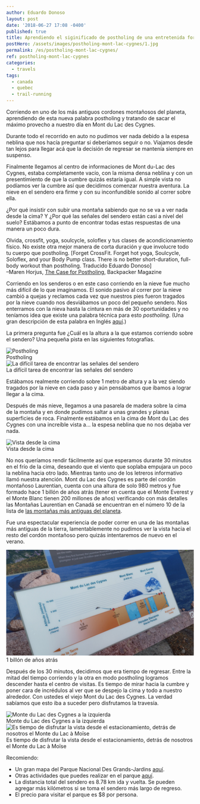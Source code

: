 ```yaml
---
author: Eduardo Donoso
layout: post
date: '2018-06-27 17:08 -0400'
published: true
title: Aprendiendo el siginificado de postholing de una entretenida forma.
postHero: /assets/images/postholing-mont-lac-cygnes/1.jpg
permalink: /es/postholing-mont-lac-cygnes/
ref: postholing-mont-lac-cygnes
categories:
  - travels
tags:
  - canada
  - quebec
  - trail-running
---
```

Corriendo en uno de los más antiguos cordones montañosos del planeta, aprendiendo de esta nueva palabra postholing y tratando de sacar el máximo provecho a nuestro día en Mont du Lac des Cygnes.

Durante todo el recorrido en auto no pudimos ver nada debido a la espesa neblina que nos hacía preguntar si deberíamos seguir o no. Viajamos desde tan lejos para llegar acá que la decisión de regresar se mantenía siempre en suspenso.

Finalmente llegamos al centro de informaciones de Mont du-Lac des Cygnes, estaba completamente vacío, con la misma densa neblina y con un presentimiento de que la cumbre quizás estaría igual. A simple vista no podíamos ver la cumbre así que decidimos comenzar nuestra aventura. La nieve en el sendero era firme y con su inconfundible sonido al correr sobre ella.

¿Por qué insistir con subir una montaña sabiendo que no se va a ver nada desde la cima? Y ¿Por qué las señales del sendero están casi a nivel del suelo? Estábamos a punto de encontrar todas estas respuestas de una manera un poco dura.

<div class="quote">Olvida, crossfit, yoga, soulcycle, soloflex y tus clases de acondicionamiento físico. No existe otra mejor manera de corta duración y que involucre todo tu cuerpo que postholing. [Forget CrossFit. Forget hot yoga, Soulcycle, Soloflex, and your Body Pump class. There is no better short-duration, full-body workout than postholing. Traducido Eduardo Donoso]</div>
<div class="caption">–Maren Horjus, <a href="https://www.backpacker.com/skills/winter-skills-snowshoeing" target="_blank" title="The Case for Postholing">The Case for Postholing</a>, Backpacker Magazine</div>

Corriendo en los senderos o en este caso corriendo en la nieve fue mucho más difícil de lo que imaginamos. El sonido pasivo al correr por la nieve cambió a quejas y reclamos cada vez que nuestros pies fueron tragados por la nieve cuando nos desviábamos un poco del pequeño sendero. Nos enterramos con la nieva hasta la cintura en más de 30 oportunidades y no teníamos idea que existe una palabra técnica para esto _postholing_. (Una gran descripción de esta palabra en Inglés <a href="https://www.thoughtco.com/what-is-postholing-1766135" target="_blank">aquí</a>.)

La primera pregunta fue ¿Cuál es la altura a la que estamos corriendo sobre el sendero? Una pequeña pista en las siguientes fotografías.

<img src="/assets/images/postholing-mont-lac-cygnes/2.jpg" alt="Postholing">
<div class="caption">Postholing</div>

<img src="/assets/images/postholing-mont-lac-cygnes/3.jpg" alt="La difícil tarea de encontrar las señales del sendero">
<div class="caption">La difícil tarea de encontrar las señales del sendero</div>

Estábamos realmente corriendo sobre 1 metro de altura y a la vez siendo tragados por la nieve en cada paso y aún pensábamos que íbamos a lograr llegar a la cima.

Después de más nieve, llegamos a una pasarela de madera sobre la cima de la montaña y en donde pudimos saltar a unas grandes y planas superficies de roca. Finalmente estábamos en la cima de Mont du Lac des Cygnes con una increíble vista a… la espesa neblina que no nos dejaba ver nada.

<img  src="/assets/images/postholing-mont-lac-cygnes/4.jpg" alt="Vista desde la cima">
<div class="caption">Vista desde la cima</div>

No nos queríamos rendir fácilmente así que esperamos durante 30 minutos en el frío de la cima, deseando que el viento que soplaba empujara un poco la neblina hacia otro lado. Mientras tanto uno de los letreros informativo llamó nuestra atención. Mont du Lac des Cygnes es parte del cordón montañoso Laurentian, cuenta con una altura de solo 980 metros y fue formado hace 1 billón de años atrás (tener en cuenta que el Monte Everest y el Monte Blanc tienen 200 millones de años) verificando con más detalles las Montañas Laurentian en Canadá se encuentran en el número 10 de la lista de <a href="https://www.buzzfeed.com/top10s/oldest-mountains-on-earth-ww6q?utm_term=.ic4kJlRrG#.elPgPJBkq" target="_blank">las montañas más antiguas del planeta</a>.

Fue una espectacular experiencia de poder correr en una de las montañas más antiguas de la tierra, lamentablemente no pudimos ver la vista hacia el resto del cordón montañoso pero quizás intentaremos de nuevo en el verano.

<img src="/assets/images/postholing-mont-lac-cygnes/5.jpg" alt="1 billón de años atrás">
<div class="caption">1 billón de años atrás</div>

Después de los 30 minutos, decidimos que era tiempo de regresar. Entre la mitad del tiempo corriendo y la otra en modo postholing logramos descender hasta el centro de visitas. Es tiempo de mirar hacia la cumbre y poner cara de incrédulos al ver que se despejo la cima y todo a nuestro alrededor. Con ustedes el viejo Mont du Lac des Cygnes. La verdad sabíamos que esto iba a suceder pero disfrutamos la travesía.

<img src="/assets/images/postholing-mont-lac-cygnes/6.jpg" alt="Monte du Lac des Cygnes a la izquierda">
<div class="caption">Monte du Lac des Cygnes a la izquierda</div>

<img src="/assets/images/postholing-mont-lac-cygnes/7.jpg" alt="Es tiempo de disfrutar la vista desde el estacionamiento, detrás de nosotros el Monte du Lac à Moïse">
<div class="caption">Es tiempo de disfrutar la vista desde el estacionamiento, detrás de nosotros el Monte du Lac à Moïse</div>

Recomiendo:
- Un gran mapa del Parque Nacional Des Grands-Jardins <a href="https://www.sepaq.com/dotAsset/840e9681-d144-4736-b81a-61b42cceb963.pdf" target="_blank">aquí</a>.
- Otras actividades que puedes realizar en el parque <a href="https://www.sepaq.com/pq/grj/index.dot?language_id=1" target="_blank">aquí</a>.
- La distancia total del sendero es 8.78 km ida y vuelta. Se pueden agregar más kilómetros si se toma el sendero más largo de regreso.
- El precio para visitar el parque es $8 por persona.
